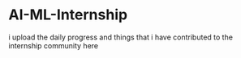 # AI-ML-Internship
i upload the daily progress and things that i have contributed to the internship community here

